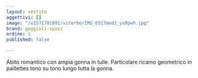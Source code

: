 ```yaml
---
layout: vestito
aggettivi: []
image: "/v1572701091/viterbo/IMG_6517mod2_ya9pwh.jpg"
brand: gaggioli-sposi
ordine: 1
published: false

---
```

Abito romantico con ampia gonna  in tulle. Particolare ricamo geometrico in paillettes tono su tono lungo tutta la gonna. 